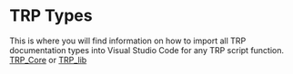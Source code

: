 # TRP Types
This is where you will find information on how to import all TRP documentation types into Visual Studio Code for any TRP script function. [TRP_Core](./trpcore/intro.md) or [TRP_lib](./trplib/intro.md)